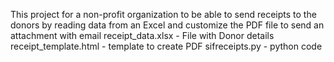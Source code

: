 This project for a non-profit organization to be able to send receipts to the donors by reading data from an Excel and customize the PDF file to send an attachment with email
receipt_data.xlsx - File with Donor details
receipt_template.html - template to create PDF
sifreceipts.py - python code

